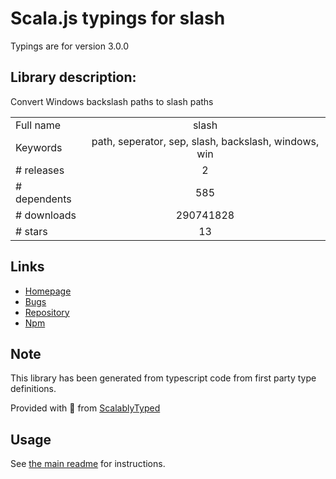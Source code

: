 
# Scala.js typings for slash

Typings are for version 3.0.0

## Library description:
Convert Windows backslash paths to slash paths

|                    |                 |
| ------------------ | :-------------: |
| Full name          | slash |
| Keywords           | path, seperator, sep, slash, backslash, windows, win |
| # releases         | 2 |
| # dependents       | 585 |
| # downloads        | 290741828 |
| # stars            | 13 |

## Links
- [Homepage](https://github.com/sindresorhus/slash#readme)
- [Bugs](https://github.com/sindresorhus/slash/issues)
- [Repository](https://github.com/sindresorhus/slash)
- [Npm](https://www.npmjs.com/package/slash)
    


## Note
This library has been generated from typescript code from first party type definitions.

Provided with :purple_heart: from [ScalablyTyped](https://github.com/oyvindberg/ScalablyTyped)

## Usage
See [the main readme](../../readme.md) for instructions.


